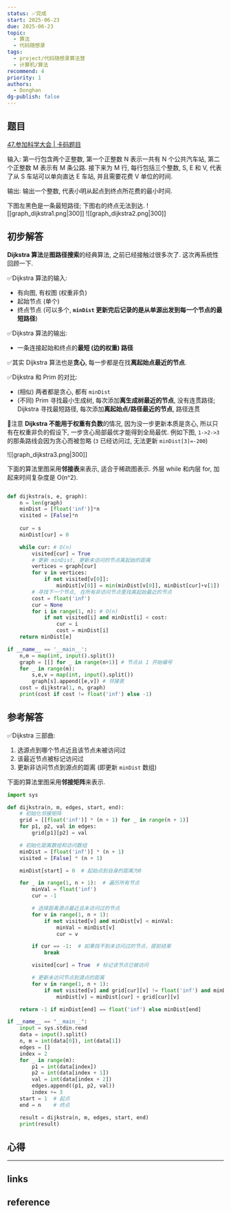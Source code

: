 ```yaml
---
status: ✅完成
start: 2025-06-23
due: 2025-06-23
topic:
  - 算法
  - 代码随想录
tags:
  - project/代码随想录算法营
  - 计算机/算法
recommend: 4
priority: 1
authors:
  - Donghan
dg-publish: false
---
```

## 题目
[47.参加科学大会 | 卡码题目](https://kamacoder.com/problempage.php?pid=1047)

输入:
第一行包含两个正整数, 第一个正整数 N 表示一共有 N 个公共汽车站, 第二个正整数 M 表示有 M 条公路. 接下来为 M 行, 每行包括三个整数, S, E 和 V, 代表了从 S 车站可以单向直达 E 车站, 并且需要花费 V 单位的时间.

输出:
输出一个整数, 代表小明从起点到终点所花费的最小时间.

下图左黑色是一条最短路径; 下图右的终点无法到达.
![[graph_dijkstra1.png|300]] ![[graph_dijkstra2.png|300]]
## 初步解答
**Dijkstra 算法**是**图路径搜索**的经典算法, 之前已经接触过很多次了. 这次再系统性回顾一下.

✅Dijkstra 算法的输入:
- 有向图, 有权图 (权重非负)
- 起始节点 (单个)
- 终点节点 (可以多个, **`minDist` 更新完后记录的是从单源出发到每一个节点的最短路径**)

✅Dijkstra 算法的输出: 
- 一条连接起始和终点的**最短 (边的权重) 路径**

✅其实 Dijkstra 算法也是**贪心**, 每一步都是在找**离起始点最近的节点**.

✅Dijkstra 和 Prim 的对比:
- (相似) 两者都是贪心, 都有 `minDist`
- (不同) Prim 寻找最小生成树, 每次添加**离生成树最近的节点**, 没有连贯路径; Dijkstra 寻找最短路径, 每次添加**离起始点/路径最近的节点**, 路径连贯

🚨注意 **Dijkstra 不能用于权重有负数**的情况, 因为没一步更新本质是贪心, 所以只有在权重非负的假设下, 一步贪心局部最优才能得到全局最优. 例如下图, `1->2->3` 的那条路线会因为贪心而被忽略 (`3` 已经访问过, 无法更新 `minDist[3]=-200`)

![[graph_dijkstra3.png|300]]

下面的算法里图采用**邻接表**来表示, 适合于稀疏图表示. 外层 while 和内层 for, 加起来时间复杂度是 O(n^2).
```python

def dijkstra(s, e, graph):
    n = len(graph)
    minDist = [float('inf')]*n
    visited = [False]*n
    
    cur = s
    minDist[cur] = 0

    while cur: # O(n)
        visited[cur] = True
        # 更新 minDist, 更新未访问的节点离起始的距离
        vertices = graph[cur]
        for v in vertices:
            if not visited[v[0]]:
                minDist[v[0]] = min(minDist[v[0]], minDist[cur]+v[1])
        # 寻找下一个节点, 在所有非访问节点里找离起始最近的节点
        cost = float('inf')
        cur = None
        for i in range(1, n): # O(n)
            if not visited[i] and minDist[i] < cost:
                cur = i
                cost = minDist[i]
    return minDist[e]

if __name__ == '__main__':
    n,m = map(int, input().split())
    graph = [[] for _ in range(n+1)] # 节点从 1 开始编号
    for _ in range(m):
        s,e,v = map(int, input().split())
        graph[s].append([e,v]) # 邻接表
    cost = dijkstra(1, n, graph)
    print(cost if cost != float('inf') else -1)

```

## 参考解答
✅Dijkstra 三部曲:
1. 选源点到哪个节点近且该节点未被访问过
2. 该最近节点被标记访问过
3. 更新非访问节点到源点的距离 (即更新 `minDist` 数组)

下面的算法里图采用**邻接矩阵**来表示.
```python
import sys

def dijkstra(n, m, edges, start, end):
    # 初始化邻接矩阵
    grid = [[float('inf')] * (n + 1) for _ in range(n + 1)]
    for p1, p2, val in edges:
        grid[p1][p2] = val

    # 初始化距离数组和访问数组
    minDist = [float('inf')] * (n + 1)
    visited = [False] * (n + 1)

    minDist[start] = 0  # 起始点到自身的距离为0

    for _ in range(1, n + 1):  # 遍历所有节点
        minVal = float('inf')
        cur = -1

        # 选择距离源点最近且未访问过的节点
        for v in range(1, n + 1):
            if not visited[v] and minDist[v] < minVal:
                minVal = minDist[v]
                cur = v

        if cur == -1:  # 如果找不到未访问过的节点，提前结束
            break

        visited[cur] = True  # 标记该节点已被访问

        # 更新未访问节点到源点的距离
        for v in range(1, n + 1):
            if not visited[v] and grid[cur][v] != float('inf') and minDist[cur] + grid[cur][v] < minDist[v]:
                minDist[v] = minDist[cur] + grid[cur][v]

    return -1 if minDist[end] == float('inf') else minDist[end]

if __name__ == "__main__":
    input = sys.stdin.read
    data = input().split()
    n, m = int(data[0]), int(data[1])
    edges = []
    index = 2
    for _ in range(m):
        p1 = int(data[index])
        p2 = int(data[index + 1])
        val = int(data[index + 2])
        edges.append((p1, p2, val))
        index += 3
    start = 1  # 起点
    end = n    # 终点

    result = dijkstra(n, m, edges, start, end)
    print(result)
```

## 心得

---
## links


## reference
